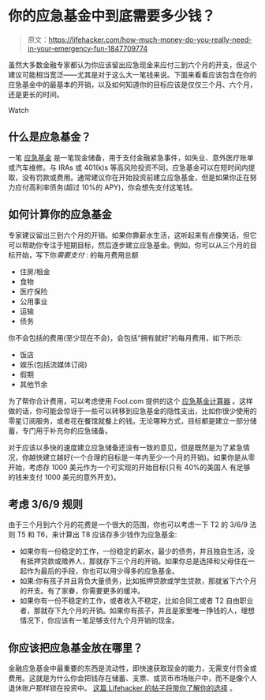 # 你的应急基金中到底需要多少钱？

> 原文：<https://lifehacker.com/how-much-money-do-you-really-need-in-your-emergency-fun-1847709774>

虽然大多数金融专家都认为你应该留出应急现金来应付三到六个月的开支，但这个建议可能相当宽泛——尤其是对于这么大一笔钱来说。下面来看看应该包含在你的应急基金中的最基本的开销，以及如何知道你的目标应该是仅仅三个月、六个月，还是更长的时间。

Watch

## 什么是应急基金？

一笔 [应急基金](https://www.investopedia.com/terms/e/emergency_fund.asp) 是一笔现金储备，用于支付金融紧急事件，如失业、意外医疗账单或汽车维修。与 IRAs 或 401(k)s 等高风险投资不同，应急基金可以在短时间内提取，没有罚款或费用。通常建议你在开始投资前建立应急基金，但是如果你正在努力应付高利率债务(超过 10%的 APY)，你会想先支付这笔钱。

## **如何计算你的应急基金**

专家建议留出三到六个月的开销。如果你靠薪水生活，这听起来有点像笑话，但它可以帮助你专注于短期目标，然后逐步建立应急基金。例如，你可以从三个月的目标开始，写下你*需要支付* :
的每月费用总额

*   住房/租金
*   食物
*   医疗保险
*   公用事业
*   运输
*   债务

你不会包括的费用(至少现在不会)，会包括“拥有就好”的每月费用，如下所示:

*   饭店
*   娱乐(包括流媒体订阅)
*   假期
*   其他节余

为了帮你合计费用，可以考虑使用 Fool.com 提供的这个 [应急基金计算器](https://www.fool.com/the-ascent/banks/emergency-fund-calculator/) 。这样做的话，你可能会惊讶于一些可以转移到应急基金的隐性支出，比如你很少使用的零星订阅服务，或者花在餐馆就餐上的钱。无论哪种方式，目标都是建立一部分储蓄，专门用于补充你的应急储备。

对于应该以多快的速度建立应急储备还没有一致的意见，但是既然是为了紧急情况，你越快建立越好(一个合理的目标是一年内至少一个月的开销)。如果你是从零开始，考虑存 1000 美元作为一个可实现的开始目标(只有 40%的美国人 有足够的钱来支付 1000 美元的意外开支)。

## 考虑 3/6/9 规则

由于三个月到六个月的花费是一个很大的范围，你也可以考虑一下 T2 的 3/6/9 法则 T5 和 T6，来计算出 T8 应该存多少钱作为应急基金:

*   如果你有一份稳定的工作，一份稳定的薪水，最少的债务，并且独自生活，没有抵押贷款或赡养人，那就存下三个月的开销。如果你总是选择和父母住在一起作为最后的手段，你也可以用少得多的应急基金。
*   如果:你有孩子并且背负大量债务，比如抵押贷款或学生贷款，那就省下六个月的开支。有了家眷，你需要更多的缓冲。
*   如果你有一份不稳定的工作，或者收入不稳定，比如合同工或者 T2 自由职业者，那就存下九个月的开销。如果你有孩子，并且是家里唯一挣钱的人，理想情况下，你应该有一笔足够支付九个月开销的现金。

## 你应该把应急基金放在哪里？

金融应急基金中最重要的东西是流动性，即快速获取现金的能力，无需支付罚金或费用。这就是为什么你会把钱存在储蓄、支票、或货币市场账户中，而不是像个人退休账户那样锁在投资中。 [这篇 Lifehacker 的帖子将带你了解你的选择](https://lifehacker.com/where-to-stash-your-emergency-fund-to-protect-it-from-i-1847593808) 。